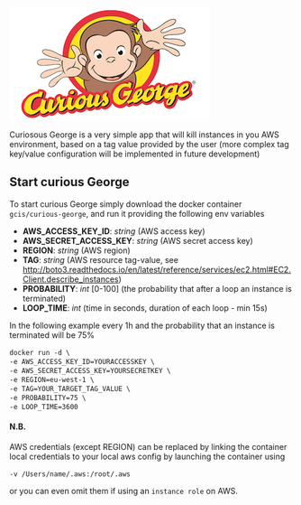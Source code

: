 ![alt tag](https://raw.githubusercontent.com/gcis/curious-george/master/doc/resources/img/curiousgeorge.png)


Curiosous George is a very simple app that will kill instances in you AWS environment, based on a tag value provided by the user (more complex tag key/value configuration will be implemented in future development)


## Start curious George

To start curious George simply download the docker container `gcis/curious-george`, and run it providing the following env variables

- **AWS_ACCESS_KEY_ID**: *string* (AWS access key)
- **AWS_SECRET_ACCESS_KEY**: *string* (AWS secret access key)
- **REGION**: *string* (AWS region)
- **TAG**: *string* (AWS resource tag-value, see http://boto3.readthedocs.io/en/latest/reference/services/ec2.html#EC2.Client.describe_instances)
- **PROBABILITY**: *int* [0-100] (the probability that after a loop an instance is terminated)
- **LOOP_TIME**: *int* (time in seconds, duration of each loop - min 15s)

In the following example every 1h and the probability that an instance is terminated will be 75%

    docker run -d \
    -e AWS_ACCESS_KEY_ID=YOURACCESSKEY \
    -e AWS_SECRET_ACCESS_KEY=YOURSECRETKEY \
    -e REGION=eu-west-1 \
    -e TAG=YOUR_TARGET_TAG_VALUE \
    -e PROBABILITY=75 \
    -e LOOP_TIME=3600

####
#### N.B.
AWS credentials (except REGION) can be replaced by linking the container local credentials
to your local aws config by launching the container using

    -v /Users/name/.aws:/root/.aws

or you can even omit them if using an `instance role` on AWS.


